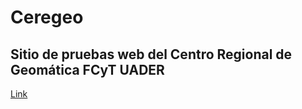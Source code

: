 # Ceregeo

## Sitio de pruebas web del Centro Regional de Geomática FCyT UADER


[Link](https://agustinrohrr11.github.io/CeregeoWebTest/)
